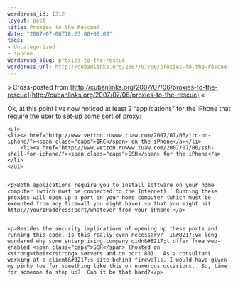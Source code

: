 ```yaml
--- 
wordpress_id: 1312
layout: post
title: Proxies to the Rescue?
date: "2007-07-06T18:23:00+00:00"
tags: 
- Uncategorized
- iphone
wordpress_slug: proxies-to-the-rescue
wordpress_url: http://cubanlinks.org/2007/07/06/proxies-to-the-rescue
---
```

&raquo; Cross-posted from [http://cubanlinks.org/2007/07/06/proxies-to-the-rescue](http://cubanlinks.org/2007/07/06/proxies-to-the-rescue) &laquo;

<p>Ok, at this point I&#8217;ve now noticed at least 2 &#8220;applications&#8221; for the iPhone that require the user to set-up some sort of proxy:</p>


	<ul>
	<li><a href="http://www.vetton.ruwww.tuaw.com/2007/07/06/irc-on-iphone/"><span class="caps">IRC</span> on the iPhone</a></li>
		<li><a href="http://www.vetton.ruwww.tuaw.com/2007/07/06/ssh-shell-for-iphone/"><span class="caps">SSH</span> for the iPhone</a></li>
	</ul>


	<p>Both applications require you to install software on your home computer (which must be connected to the Internet).  Running these proxies will open up a port on your home computer (which must be exempted from any firewall you might have) so that you might hit http://yourIPaddress:port/whatever from your iPhone.</p>


	<p>Besides the security implications of opening up these ports and running this code, is this really even necessary?  I&#8217;ve long wondered why some enterprising company didn&#8217;t offer free web-enabled <span class="caps">SSH</span> (hosted on <strong>their</strong> servers and on port 80).  As a consultant working at a client&#8217;s site behind firewalls, I would have given my pinky toe for something like this on numerous occasions.  So, time for someone to step up?  Can it be that hard?</p>
